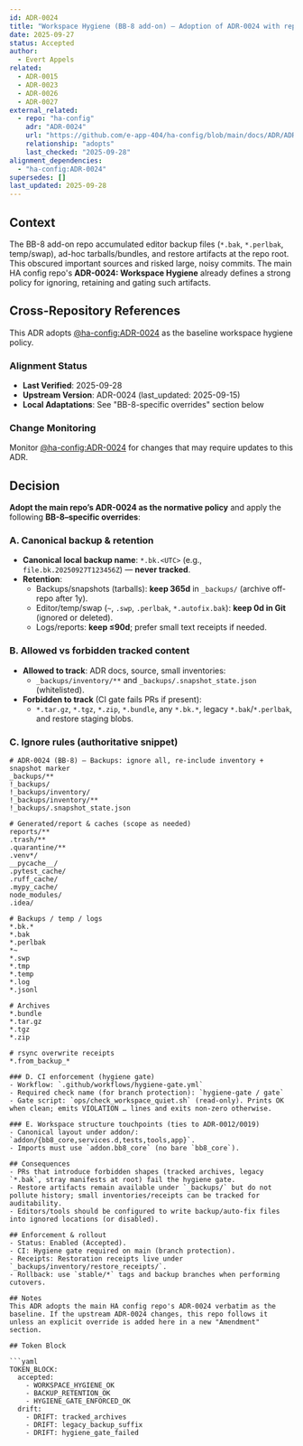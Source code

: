 ```yaml
---
id: ADR-0024
title: "Workspace Hygiene (BB-8 add-on) — Adoption of ADR-0024 with repo-specific overrides"
date: 2025-09-27
status: Accepted
author:
  - Evert Appels
related:
  - ADR-0015
  - ADR-0023
  - ADR-0026
  - ADR-0027
external_related:
  - repo: "ha-config"
    adr: "ADR-0024"
    url: "https://github.com/e-app-404/ha-config/blob/main/docs/ADR/ADR-0024-workspace-hygiene.md"
    relationship: "adopts"
    last_checked: "2025-09-28"
alignment_dependencies:
  - "ha-config:ADR-0024"
supersedes: []
last_updated: 2025-09-28
---
```


## Context

The BB-8 add-on repo accumulated editor backup files (`*.bak`, `*.perlbak`, temp/swap), ad-hoc tarballs/bundles, and restore artifacts at the repo root. This obscured important sources and risked large, noisy commits. The main HA config repo's **ADR-0024: Workspace Hygiene** already defines a strong policy for ignoring, retaining and gating such artifacts.

## Cross-Repository References

This ADR adopts [@ha-config:ADR-0024](https://github.com/e-app-404/ha-config/blob/main/docs/ADR/ADR-0024-workspace-hygiene.md) as the baseline workspace hygiene policy.

### Alignment Status
- **Last Verified**: 2025-09-28
- **Upstream Version**: ADR-0024 (last_updated: 2025-09-15) 
- **Local Adaptations**: See "BB-8-specific overrides" section below

### Change Monitoring
Monitor [@ha-config:ADR-0024](https://github.com/e-app-404/ha-config/blob/main/docs/ADR/ADR-0024-workspace-hygiene.md) for changes that may require updates to this ADR.

## Decision

**Adopt the main repo’s ADR-0024 as the normative policy** and apply the following **BB-8–specific overrides**:

### A. Canonical backup & retention
- **Canonical local backup name**: `*.bk.<UTC>` (e.g., `file.bk.20250927T123456Z`) — **never tracked**.
- **Retention**:
  - Backups/snapshots (tarballs): **keep 365d** in `_backups/` (archive off-repo after 1y).
  - Editor/temp/swap (`~`, `.swp`, `.perlbak`, `*.autofix.bak`): **keep 0d in Git** (ignored or deleted).
  - Logs/reports: **keep ≤90d**; prefer small text receipts if needed.

### B. Allowed vs forbidden tracked content
- **Allowed to track**: ADR docs, source, small inventories:
  - `_backups/inventory/**` and `_backups/.snapshot_state.json` (whitelisted).
- **Forbidden to track** (CI gate fails PRs if present):
  - `*.tar.gz`, `*.tgz`, `*.zip`, `*.bundle`, any `*.bk.*`, legacy `*.bak`/`*.perlbak`, and restore staging blobs.

### C. Ignore rules (authoritative snippet)
```gitignore
# ADR-0024 (BB-8) — Backups: ignore all, re-include inventory + snapshot marker
_backups/**
!_backups/
!_backups/inventory/
!_backups/inventory/**
!_backups/.snapshot_state.json

# Generated/report & caches (scope as needed)
reports/**
.trash/**
.quarantine/**
.venv*/
__pycache__/
.pytest_cache/
.ruff_cache/
.mypy_cache/
node_modules/
.idea/

# Backups / temp / logs
*.bk.*
*.bak
*.perlbak
*~
*.swp
*.tmp
*.temp
*.log
*.jsonl

# Archives
*.bundle
*.tar.gz
*.tgz
*.zip

# rsync overwrite receipts
*.from_backup_*

### D. CI enforcement (hygiene gate)
- Workflow: `.github/workflows/hygiene-gate.yml`
- Required check name (for branch protection): `hygiene-gate / gate`
- Gate script: `ops/check_workspace_quiet.sh` (read-only). Prints OK when clean; emits VIOLATION … lines and exits non-zero otherwise.

### E. Workspace structure touchpoints (ties to ADR-0012/0019)
- Canonical layout under addon/: `addon/{bb8_core,services.d,tests,tools,app}`.
- Imports must use `addon.bb8_core` (no bare `bb8_core`).

## Consequences
- PRs that introduce forbidden shapes (tracked archives, legacy `*.bak`, stray manifests at root) fail the hygiene gate.
- Restore artifacts remain available under `_backups/` but do not pollute history; small inventories/receipts can be tracked for auditability.
- Editors/tools should be configured to write backup/auto-fix files into ignored locations (or disabled).

## Enforcement & rollout
- Status: Enabled (Accepted).
- CI: Hygiene gate required on main (branch protection).
- Receipts: Restoration receipts live under `_backups/inventory/restore_receipts/`.
- Rollback: use `stable/*` tags and backup branches when performing cutovers.

## Notes
This ADR adopts the main HA config repo's ADR-0024 verbatim as the baseline. If the upstream ADR-0024 changes, this repo follows it unless an explicit override is added here in a new "Amendment" section.

## Token Block

```yaml
TOKEN_BLOCK:
  accepted:
    - WORKSPACE_HYGIENE_OK
    - BACKUP_RETENTION_OK
    - HYGIENE_GATE_ENFORCED_OK
  drift:
    - DRIFT: tracked_archives
    - DRIFT: legacy_backup_suffix
    - DRIFT: hygiene_gate_failed
```

